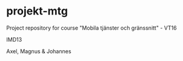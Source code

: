 # projekt-mtg
Project repository for course "Mobila tjänster och gränssnitt" - VT16

IMD13

Axel, Magnus & Johannes
